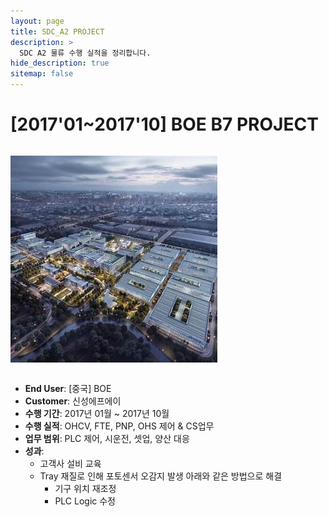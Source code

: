 ```yaml
---
layout: page
title: SDC_A2 PROJECT
description: >
  SDC A2 물류 수행 실적을 정리합니다.
hide_description: true
sitemap: false
---
```

# [2017'01~2017'10] BOE B7 PROJECT

<img src="/assets/img/blog/BOE_Chengdu.jpg" alt="삼성디스플레이 아산캠퍼스" style="max-width:100%; height:auto; margin: 1em 0;" />

- **End User**: [중국] BOE
- **Customer**: 신성에프에이
- **수행 기간**: 2017년 01월 ~ 2017년 10월
- **수행 실적**: OHCV, FTE, PNP, OHS 제어 & CS업무
- **업무 범위**: PLC 제어, 시운전, 셋업, 양산 대응
- **성과**:
  - 고객사 설비 교육
  - Tray 재질로 인해 포토센서 오감지 발생 아래와 같은 방법으로 해결 
    - 기구 위치 재조정
    - PLC Logic 수정
